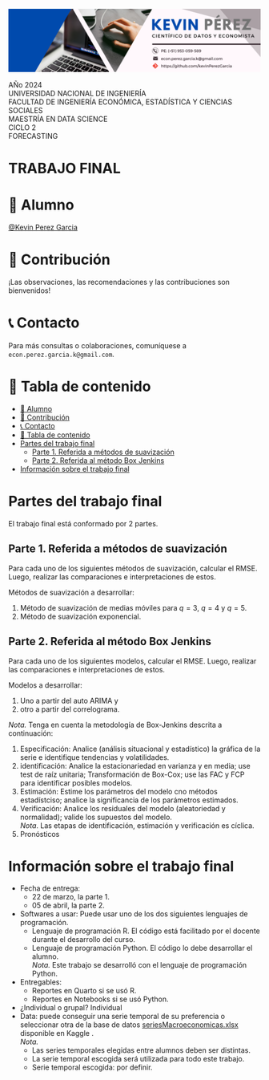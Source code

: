 ![logo](https://github.com/kevinPerezGarcia/kevinPerezGarcia/blob/main/logo.png)

<p>
AÑo 2024 <br>
UNIVERSIDAD NACIONAL DE INGENIERÍA <br>
FACULTAD DE INGENIERÍA ECONÓMICA, ESTADÍSTICA Y CIENCIAS SOCIALES <br>
MAESTRÍA EN DATA SCIENCE <br>
CICLO 2 <br>
FORECASTING
</p>

<h1>TRABAJO FINAL</h1>

# 👥 Alumno

[@Kevin Perez Garcia](https://www.linkedin.com/in/kevinperezgarcia)

# 🤝 Contribución

¡Las observaciones, las recomendaciones y las contribuciones son bienvenidos!

# 📞 Contacto

Para más consultas o colaboraciones, comuníquese a `econ.perez.garcia.k@gmail.com`.

# 📌 Tabla de contenido
- [👥 Alumno](#-alumno)
- [🤝 Contribución](#-contribución)
- [📞 Contacto](#-contacto)
- [📌 Tabla de contenido](#-tabla-de-contenido)
- [Partes del trabajo final](#partes-del-trabajo-final)
  - [Parte 1. Referida a métodos de suavización](#parte-1-referida-a-métodos-de-suavización)
  - [Parte 2. Referida al método Box Jenkins](#parte-2-referida-al-método-box-jenkins)
- [Información sobre el trabajo final](#información-sobre-el-trabajo-final)

# Partes del trabajo final

El trabajo final está conformado por 2 partes.

## Parte 1. Referida a métodos de suavización

Para cada uno de los siguientes métodos de suavización, calcular el RMSE. Luego, realizar las comparaciones e interpretaciones de estos.
  
Métodos de suavización a desarrollar:
  1. Método de suavización de medias móviles para $q=3$, $q=4$ y $q=5$.
  2. Método de suavización exponencial.

## Parte 2. Referida al método Box Jenkins

Para cada uno de los siguientes modelos, calcular el RMSE. Luego, realizar las comparaciones e interpretaciones de estos.

Modelos a desarrollar:
  1. Uno a partir del auto ARIMA y 
  2. otro a partir del correlograma.

*Nota.* Tenga en cuenta la metodología de Box-Jenkins descrita a continuación:
  
  1. Especificación: Analice (análisis situacional y estadístico) la gráfica de la serie e identifique tendencias y volatilidades.
  2. identificación: Analice la estacionariedad en varianza y en media; use test de raíz unitaria; Transformación de Box-Cox; use las FAC y FCP para identificar posibles modelos.
  3. Estimación: Estime los parámetros del modelo cno métodos estadístciso; analice la significancia de los parámetros estimados.
  4. Verificación: Analice los residuales del modelo (aleatoriedad y normalidad); valide los supuestos del modelo.<br>
   *Nota*. Las etapas de identificación, estimación y verificación es cíclica.
  5. Pronósticos

# Información sobre el trabajo final

* Fecha de entrega:
  - 22 de marzo, la parte 1.
  - 05 de abril, la parte 2.
* Softwares a usar: Puede usar uno de los dos siguientes lenguajes de programación.
  - Lenguaje de programación R. El código está facilitado por el docente durante el desarrollo del curso.
  - Lenguaje de programación Python. El código lo debe desarrollar el alumno.<br>
  *Nota.* Este trabajo se desarrolló con el lenguaje de programación Python.
* Entregables:
  * Reportes en Quarto si se usó R.
  * Reportes en Notebooks si se usó Python.
* ¿Individual o grupal? Individual
* Data: puede conseguir una serie temporal de su preferencia o seleccionar otra de la base de datos [seriesMacroeconomicas.xlsx](https://www.kaggle.com/datasets/kevinprezgarca/peru-balanza-comercial-series-macroeconomicas/data) disponible en Kaggle .<br>
  *Nota.*
  - Las series temporales elegidas entre alumnos deben ser distintas.
  - La serie temporal escogida será utilizada para todo este trabajo.
  - Serie temporal escogida: por definir.